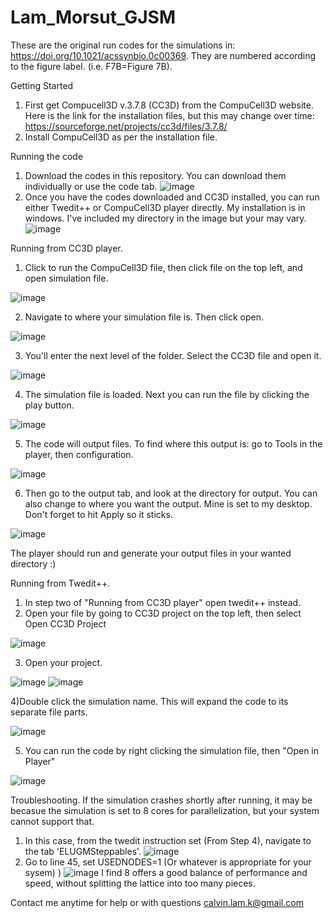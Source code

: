 # Lam_Morsut_GJSM

These are the original run codes for the simulations in: https://doi.org/10.1021/acssynbio.0c00369. 
They are numbered according to the figure label. (i.e. F7B=Figure 7B).

Getting Started
1) First get Compucell3D v.3.7.8 (CC3D) from the CompuCell3D website. 
Here is the link for the installation files, but this may change over time: https://sourceforge.net/projects/cc3d/files/3.7.8/
2) Install CompuCell3D as per the installation file.

Running the code
1) Download the codes in this repository. You can download them individually or use the code tab.
![image](https://user-images.githubusercontent.com/68087210/165001891-0da7a892-3d12-49b9-ae3c-3d435f489eeb.png)
2) Once you have the codes downloaded and CC3D installed, you can run either Twedit++ or CompuCell3D player directly.
My installation is in windows. I've included my directory in the image but your may vary.
![image](https://user-images.githubusercontent.com/68087210/165002024-67410987-7c05-4f71-9cd2-c9d52e110a0a.png)

Running from CC3D player. 
1) Click to run the CompuCell3D file, then click file on the top left, and open simulation file.

![image](https://user-images.githubusercontent.com/68087210/165002116-d0a2b659-af77-4760-9977-615f0aabdd57.png)

2) Navigate to where your simulation file is. Then click open.

![image](https://user-images.githubusercontent.com/68087210/165002199-dde1354d-6515-410f-9651-950e290a7c09.png)

3) You'll enter the next level of the folder. Select the CC3D file and open it. 

 ![image](https://user-images.githubusercontent.com/68087210/165002253-707d6191-d399-42c1-840b-31a4d2bff0a3.png)
 
4) The simulation file is loaded. Next you can run the file by clicking the play button.

![image](https://user-images.githubusercontent.com/68087210/165002335-caeac435-feb3-4468-89dc-e61eecb244d7.png)

5) The code will output files. To find where this output is: go to Tools in the player, then configuration.

![image](https://user-images.githubusercontent.com/68087210/165002471-2a92e6a0-1fd1-4d18-8117-96feb111e981.png)

6) Then go to the output tab, and look at the directory for output. You can also change to where you want the output. Mine is set to my desktop. 
Don't forget to hit Apply so it sticks.

![image](https://user-images.githubusercontent.com/68087210/165002564-eddf3425-487a-46d7-880f-0b895f417a75.png)

The player should run and generate your output files in your wanted directory :)

Running from Twedit++. 
1) In step two of "Running from CC3D player" open twedit++ instead.
2) Open your file by going to CC3D project on the top left, then select Open CC3D Project

![image](https://user-images.githubusercontent.com/68087210/165002718-4016b1d5-a8d0-47a8-9ace-326e55bb7c81.png)

3) Open your project.

![image](https://user-images.githubusercontent.com/68087210/165002777-60aa6a1c-13a3-4f61-b9f2-a1336a100862.png)
![image](https://user-images.githubusercontent.com/68087210/165002831-12bb31eb-9f33-4636-8f5e-27eb702c9fc5.png)

4)Double click the simulation name. This will expand the code to its separate file parts.

![image](https://user-images.githubusercontent.com/68087210/165002919-f18a4a31-a0a1-4c94-becb-e63dc85ee40c.png)

5) You can run the code by right clicking the simulation file, then "Open in Player"

![image](https://user-images.githubusercontent.com/68087210/165003001-20d54de9-2532-41e2-b8e8-906fd3c4f412.png)

Troubleshooting.
If the simulation crashes shortly after running, it may be becasue the simulation is set to 8 cores for parallelization, but your system cannot support that.
1) In this case, from the twedit instruction set (From Step 4), navigate to the tab 'ELUGMSteppables'.
![image](https://user-images.githubusercontent.com/68087210/165003098-c78b42ed-4874-401e-a68d-989ccc51c281.png)
2) Go to line 45, set USEDNODES=1 (Or whatever is appropriate for your sysem)
) ![image](https://user-images.githubusercontent.com/68087210/165003135-19743244-4bc2-48bb-803a-5c7a02446d25.png)
I find 8 offers a good balance of performance and speed, without splitting the lattice into too many pieces.

Contact me anytime for help or with questions calvin.lam.k@gmail.com

